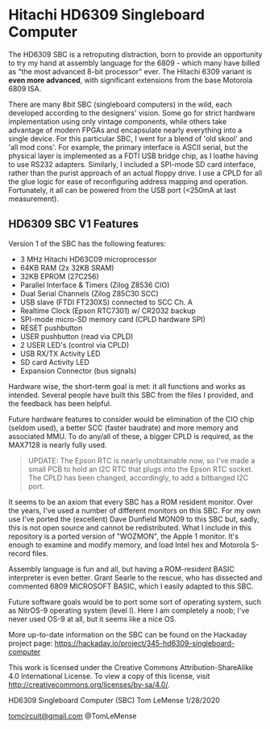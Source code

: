 
# Hitachi HD6309 Singleboard Computer 
 
The HD6309 SBC is a retroputing distraction, born to provide an opportunity to try my hand at assembly language for the 6809 - which many have billed as "the most advanced 8-bit processor" ever. The Hitachi 6309 variant is **even more advanced**, with significant extensions from the base Motorola 6809 ISA. 

There are many 8bit SBC (singleboard computers) in the wild, each developed according to the designers' vision. Some go for strict hardware implementation using only vintage components, while others take advantage of modern FPGAs and encapsulate nearly everything into a single device. For this particular SBC, I went for a blend of 'old skool' and 'all mod cons'. For example, the primary interface is ASCII serial, but the physical layer is implemented as a FDTI USB
bridge chip, as I loathe having to use RS232 adapters. Similarly, I included a SPI-mode SD card interface, rather than the purist approach of an actual floppy drive. I use a CPLD for all the glue logic for ease of reconfiguring address mapping and operation. Fortunately, it all can be powered from the USB port (<250mA at last measurement).

## HD6309 SBC V1 Features

Version 1 of the SBC has the following features:

 - 3 MHz Hitachi HD63C09 microprocessor 
 - 64KB RAM (2x 32KB SRAM)
 - 32KB EPROM (27C256) 
 - Parallel Interface & Timers (Zilog Z8536 CIO)
 - Dual Serial Channels (Zilog Z85C30 SCC)   
 - USB slave (FTDI FT230XS) connected to SCC Ch. A
 - Realtime Clock (Epson RTC7301)  w/ CR2032 backup 
 - SPI-mode micro-SD memory card (CPLD hardware SPI)
 - RESET pushbutton
 - USER pushbutton (read via CPLD)
 - 2 USER LED's (control via CPLD)
 - USB RX/TX Activity LED
 - SD card Activity LED
 - Expansion Connector (bus signals)

Hardware wise, the short-term goal is met: it all functions and works as intended. Several people have built this SBC from the files I provided, and the feedback has been helpful. 

Future hardware features to consider would be elimination of the CIO chip (seldom used), a better SCC (faster baudrate) and more memory and associated MMU. To do any/all of these, a bigger CPLD is required, as the MAX7128 is nearly fully used. 

> UPDATE: The Epson RTC is nearly unobtainable now, so I've made a small PCB to hold an I2C RTC that plugs into the Epson RTC socket. The CPLD has been changed, accordingly, to add a bitbanged I2C port.

It seems to be an axiom that every SBC has a ROM resident monitor. Over the years, I've used a number of different monitors on this SBC. For my own use I've ported the (excellent) Dave Dunfield MON09 to this SBC but, sadly, this is not open source and cannot be redistributed. What I include in this repository is a ported version of "WOZMON", the Apple 1 monitor. It's enough to examine and modify memory, and load Intel hex and Motorola S-record files.

Assembly language is fun and all, but having a ROM-resident BASIC interpreter is even better. Grant Searle to the rescue,
who has dissected and commented 6809 MICROSOFT BASIC, which I easily adapted to this SBC.

Future software goals would be to port some sort of operating system, such as NitrOS-9 operating system (level I). Here I am completely a noob; I've never used OS-9 at all, but it seems 
like a nice OS.

More up-to-date information on the SBC can be found on the Hackaday project page:
https://hackaday.io/project/345-hd6309-singleboard-computer

This work is licensed under the Creative Commons Attribution-ShareAlike 4.0 International License. 
To view a copy of this license, visit http://creativecommons.org/licenses/by-sa/4.0/.

HD6309 Singleboard Computer (SBC)
Tom LeMense
1/28/2020

tomcircuit@gmail.com
@TomLeMense


		
<!--stackedit_data:
eyJoaXN0b3J5IjpbNTQyNzA4MzEsMTc5NTk5MTA3NSw2MzMyND
M3NzQsMTI2MTI2MjU2MV19
-->